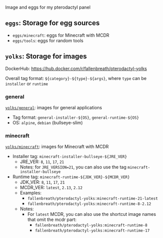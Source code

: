 Image and eggs for my pterodactyl panel

## `eggs`: Storage for egg sources

- `eggs/minecraft`: eggs for Minecraft with MCDR
- `eggs/tools`: eggs for random tools

## `yolks`: Storage for images

DockerHub: https://hub.docker.com/r/fallenbreath/pterodactyl-yolks

Overall tag format: `${category}-${type}-${args}`, where `type` can be `installer` or `runtime`

### general

[`yolks/general`](yolks/general): images for general applications

- Tag format: `general-installer-${OS}`, `general-runtime-${OS}`
- OS: `alpine`, `debian` (bullseye-slim)

### minecraft

[`yolks/minecraft`](yolks/minecraft): images for Minecraft with MCDR

- Installer tag: `minecraft-installer-bullseye-${JRE_VER}`
  - JRE_VER: `8`, `11`, `17`, `21`
  - Notes: for `JRE_VERSION=21`, you can also use the tag `minecraft-installer-bullseye`
- Runtime tag: `minecraft-runtime-${JDK_VER}-${MCDR_VER}`
  - JDK_VER: `8`, `11`, `17`, `21`
  - MCDR_VER: `latest`, `2.13`, `2.12`
  - Examples:
    - `fallenbreath/pterodactyl-yolks:minecraft-runtime-21-latest`
    - `fallenbreath/pterodactyl-yolks:minecraft-runtime-8-2.12`
  - Notes:
    - For `latest` MCDR, you can also use the shortcut image names that omit the mcdr part:
      - `fallenbreath/pterodactyl-yolks:minecraft-runtime-8`
      - `fallenbreath/pterodactyl-yolks:minecraft-runtime-17`
